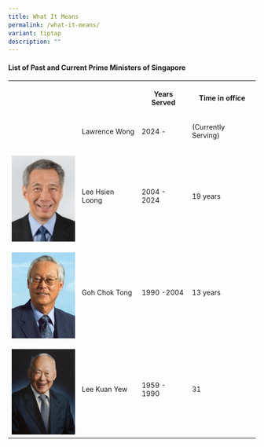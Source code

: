 ```yaml
---
title: What It Means
permalink: /what-it-means/
variant: tiptap
description: ""
---
```

<h4><strong>List of Past and Current Prime Ministers of Singapore</strong></h4>
<table style="minWidth: 100px">
<colgroup>
<col>
<col>
<col>
<col>
</colgroup>
<tbody>
<tr>
<th rowspan="1" colspan="1">
<p></p>
</th>
<th rowspan="1" colspan="1">
<p></p>
</th>
<th rowspan="1" colspan="1">
<p>Years Served</p>
</th>
<th rowspan="1" colspan="1">
<p>Time in office</p>
</th>
</tr>
<tr>
<td rowspan="1" colspan="1">
<p></p>
</td>
<td rowspan="1" colspan="1">
<p>Lawrence Wong</p>
</td>
<td rowspan="1" colspan="1">
<p>2024 -</p>
</td>
<td rowspan="1" colspan="1">
<p>(Currently Serving)</p>
</td>
</tr>
<tr>
<td rowspan="1" colspan="1">
<p></p>
<div class="isomer-image-wrapper">
<img style="width: 100%" height="auto" width="100%" alt="" src="/images/Mr_LEE_Hsien_Loong.jpg">
</div>
</td>
<td rowspan="1" colspan="1">
<p>Lee Hsien Loong</p>
</td>
<td rowspan="1" colspan="1">
<p>2004 - 2024</p>
</td>
<td rowspan="1" colspan="1">
<p>19 years</p>
</td>
</tr>
<tr>
<td rowspan="1" colspan="1">
<p></p>
<div class="isomer-image-wrapper">
<img style="width: 100%" height="auto" width="100%" alt="" src="/images/Mr_GOH_Chok_Tong.png">
</div>
</td>
<td rowspan="1" colspan="1">
<p>Goh Chok Tong</p>
</td>
<td rowspan="1" colspan="1">
<p>1990 -2004</p>
</td>
<td rowspan="1" colspan="1">
<p>13 years</p>
</td>
</tr>
<tr>
<td rowspan="1" colspan="1">
<p></p>
<div class="isomer-image-wrapper">
<img style="width: 100%" height="auto" width="100%" alt="" src="/images/Lee_Kuan_Yew.png">
</div>
</td>
<td rowspan="1" colspan="1">
<p></p>
<p></p>
<p>Lee Kuan Yew</p>
</td>
<td rowspan="1" colspan="1">
<p>1959 - 1990</p>
</td>
<td rowspan="1" colspan="1">
<p>31</p>
</td>
</tr>
</tbody>
</table>
<p></p>